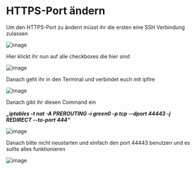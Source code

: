 HTTPS-Port ändern
===


Um den HTTPS-Port zu ändern müsst ihr die ersten eine SSH Verbindung zulassen

![image](https://github.com/user-attachments/assets/2422e91f-802e-4eb1-81f1-100b9370cf21)

Hier klickt ihr nun auf alle checkboxes die hier sind

![image](https://github.com/user-attachments/assets/d8df2d46-a99b-4040-9a0f-06973600f870)

Danach geht ihr in den Terminal und verbindet euch mit ipfire 

![image](https://github.com/user-attachments/assets/34ca2d8d-7744-41e3-96d9-9ddcf51b8875)

Danach gibt ihr diesen Command ein

***„iptables -t nat -A PREROUTING -i green0 -p tcp --dport 44443 -j REDIRECT --to-port 444“***

![image](https://github.com/user-attachments/assets/563336d5-d71f-4092-a558-609e97ce733a)

Danach bitte nicht neustarten und einfach den port 44443 benutzen und es sollte alles funktionieren

![image](https://github.com/user-attachments/assets/e8b9b88b-1379-4bdc-a7ce-31f4a33895b8)
